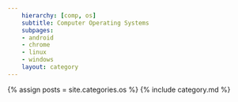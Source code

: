 ```yaml
---
    hierarchy: [comp, os]
    subtitle: Computer Operating Systems
    subpages:
    - android
    - chrome
    - linux
    - windows
    layout: category
---
```


{% assign posts = site.categories.os %}
{% include category.md %}
